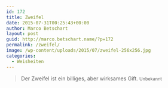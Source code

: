 ```yaml
---
id: 172
title: Zweifel
date: 2015-07-31T00:25:43+00:00
author: Marco Betschart
layout: post
guid: http://marco.betschart.name/?p=172
permalink: /zweifel/
image: /wp-content/uploads/2015/07/zweifel-256x256.jpg
categories:
  - Weisheiten
---
```

> Der Zweifel ist ein billiges, aber wirksames Gift. <small>Unbekannt</small>